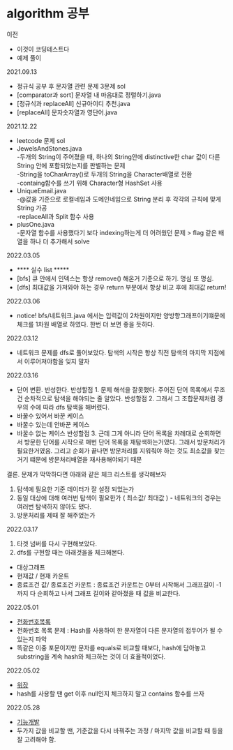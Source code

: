 # algorithm 공부

이전
- 이것이 코딩테스트다
- 예제 풀이

2021.09.13 
- 정규식 공부 후 문자열 관련 문제 3문제 sol
- [comparator과 sort] 문자열 내 마음대로 정렬하기.java
- [정규식과 replaceAll] 신규아이디 추천.java
- [replaceAll] 문자숫자열과 영단어.java


2021.12.22
- leetcode 문제 sol
- JewelsAndStones.java  
-두개의 String이 주어졌을 때, 하나의 String안에 distinctive한 char 값이 다른 String 안에 포함되었는지를 판별하는 문제  
-String을 toCharArray()로 두개의 String을 Character배열로 전환  
-containg함수를 쓰기 위해 Character형 HashSet 사용
- UniqueEmail.java  
-@값을 기준으로 로컬네임과 도메인네임으로 String 분리 후 각각의 규칙에 맞게 String 가공  
-replaceAll과 Split 함수 사용
- plusOne.java  
-문자열 함수를 사용했다기 보다 indexing하는게 더 어려웠던 문제 > flag 같은 배열을 하나 더 추가해서 solve


2022.03.05
- **** 실수 list *****
- [bfs] 큐 안에서 인덱스는 항상 remove() 해온거 기준으로 하기. 명심 또 명심.
- [dfs] 최대값을 가져와야 하는 경우 return 부분에서 항상 비교 후에 최대값 return! 


2022.03.06
- notice! bfs/네트워크.java 에서는 입력값이 2차원이지만 양방향그래프이기떄문에 체크를 1차원 배열로 하였다. 한번 더 보면 좋을 듯하다.

2022.03.12
- 네트워크 문제를 dfs로 풀어보았다. 탐색의 시작은 항상 직전 탐색의 마지막 지점에서 이루어져야함을 잊지 말자

2022.03.16
- 단어 변환. 반성한다.
반성할점 1. 문제 해석을 잘못했다. 주어진 단어 목록에서 무조건 순차적으로 탐색을 해야되는 줄 알았다.
반성할점 2. 그래서 그 조합문제처럼 경우의 수에 따라 dfs 탐색을 해버렸다. 
 - 바꿀수 있어서 바꾼 케이스
 - 바꿀수 있는데 안바꾼 케이스
 - 바꿀수 없는 케이스
반성할점 3. 근데 그게 아니라 단어 목록을 차례대로 순회하면서 방문한 단어를 시작으로 매번 단어 목록을 재탐색하는거였다.
          그래서 방문처리가 필요한거였음. 그리고 순회가 끝나면 방문처리를 지워줘야 하는 것도 최소값을 찾는거기 떄문에 방문처리배열을 재사용해야되기 때문

결론. 문제가 막막하다면 아래와 같은 체크 리스트를 생각해보자
1. 탐색에 필요한 기준 데이터가 잘 설정 되었는가
2. 동일 대상에 대해 여러번 탐색이 필요한가 ( 최소값/ 최대값 ) - 네트워크의 경우는 여러번 탐색하지 않아도 됐다.
3. 방문처리를 제때 잘 해주었는가


2022.03.17
1. 타겟 넘버를 다시 구현해보았다.
2. dfs를 구현할 때는 아래것을을 체크해본다.
- 대상그래프
- 현재값 / 현재 카운트
- 종료조건 값/ 종료조건 카운트
: 종료조건 카운트는 0부터 시작해서 그래프길이 -1 까지 다 순회하고 나서 그래프 길이와 같아졌을 때 값을 비교한다.

2022.05.01
- [전화번호목록](https://github.com/GayoungYoon/algorithm/blob/master/Hash/%EC%A0%84%ED%99%94%EB%B2%88%ED%98%B8%EB%AA%A9%EB%A1%9D.java)
- 전화번호 목록 문제 : Hash를 사용하여 한 문자열이 다른 문자열의 접두어가 될 수 있는지 파악
- 똑같은 이중 포문이지만 문자를 equals로 비교할 때보다, hash에 담아놓고 substring을 계속 hash와 체크하는 것이 더 효율적이었다.

2022.05.02
 - [위장]( https://github.com/GayoungYoon/algorithm/blob/master/Hash/%EC%9C%84%EC%9E%A5.java )
- hash를 사용할 땐 get 이후 null인지 체크하지 말고 contains 함수를 쓰자

2022.05.28
 - [기능개발](https://github.com/GayoungYoon/algorithm/blob/master/Queue/%EA%B8%B0%EB%8A%A5%EA%B0%9C%EB%B0%9C.java)
 - 두가지 값을 비교할 땐, 기준값을 다시 바꿔주는 과정 / 마지막 값을 비교할 때 등을 잘 고려해야 함.
